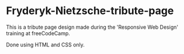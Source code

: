 # Fryderyk-Nietzsche-tribute-page

This is a tribute page design made during the 'Responsive Web Design' training at freeCodeCamp.

Done using HTML and CSS only.
